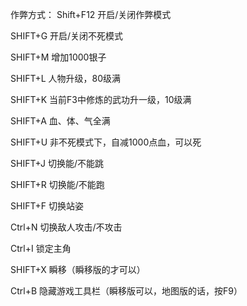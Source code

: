 作弊方式：
Shift+F12 开启/关闭作弊模式

SHIFT+G 开启/关闭不死模式

SHIFT+M 增加1000银子

SHIFT+L 人物升级，80级满

SHIFT+K 当前F3中修炼的武功升一级，10级满

SHIFT+A 血、体、气全满

SHIFT+U 非不死模式下，自减1000点血，可以死

SHIFT+J 切换能/不能跳

SHIFT+R 切换能/不能跑

SHIFT+F 切换站姿

Ctrl+N  切换敌人攻击/不攻击

Ctrl+I  锁定主角

SHIFT+X 瞬移（瞬移版的才可以）

Ctrl+B  隐藏游戏工具栏（瞬移版可以，地图版的话，按F9）